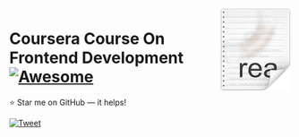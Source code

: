 <img src="icon.png" align="right" />

# Coursera Course On Frontend Development [![Awesome](https://cdn.rawgit.com/sindresorhus/awesome/d7305f38d29fed78fa85652e3a63e154dd8e8829/media/badge.svg)](https://github.com/Nehasingh1300/FSD/blob/master/README.md)
:star: Star me on GitHub — it helps!

[![Tweet](https://img.shields.io/twitter/url/http/shields.io.svg?style=social)](https://twitter.com/intent/tweet?text=Blogs%20By%20Neha%20Singh.%20Go%20and%20Check%204&url=https://github.com/Nehasingh1300/track/tree/master/Blogs&hashtags=Fullstackdeveloper,DevOpsAtUPES,LearnTogether,girlswhocode,girlintech,girlinstem)
